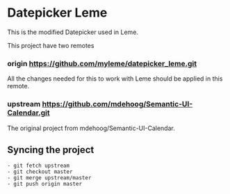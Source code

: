 # Datepicker Leme

This is the modified Datepicker used in Leme.

This project have two remotes

### origin https://github.com/myleme/datepicker_leme.git

All the changes needed for this to work with Leme should be applied in this remote.

### upstream https://github.com/mdehoog/Semantic-UI-Calendar.git

The original project from mdehoog/Semantic-UI-Calendar.

## Syncing the project

    - git fetch upstream
    - git checkout master
    - git merge upstream/master
    - git push origin master
